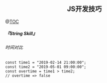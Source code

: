 <h2 align='center'>JS开发技巧</h2>

@[TOC](JS的开发技巧)

##### 『String Skill』

###### 时间对比

```
const time1 = "2019-02-14 21:00:00";
const time2 = "2019-05-01 09:00:00";
const overtime = time1 > time2;
// overtime => false
```